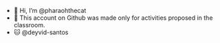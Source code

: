 - 👋 Hi, I’m @pharaohthecat
- 👀 This account on Github was made only for activities proposed in the classroom.
- 🐱 @deyvid-santos

<!---
pharaohthecat/pharaohthecat is a ✨ special ✨ repository because its `README.md` (this file) appears on your GitHub profile.
You can click the Preview link to take a look at your changes.
--->
